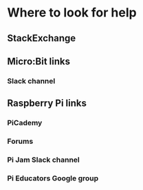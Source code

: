 # Where to look for help


## StackExchange

## Micro:Bit links

### Slack channel

## Raspberry Pi links

### PiCademy
### Forums
### Pi Jam Slack channel
### Pi Educators Google group

